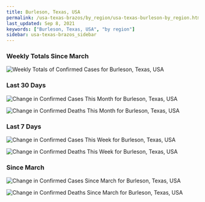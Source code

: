 ```yaml
---
title: Burleson, Texas, USA
permalink: /usa-texas-brazos/by_region/usa-texas-burleson-by_region.html
last_updated: Sep 8, 2021
keywords: ["Burleson, Texas, USA", "by region"]
sidebar: usa-texas-brazos_sidebar
---
```


<h3>Weekly Totals Since March</h3>

![Weekly Totals of Confirmed Cases for Burleson, Texas, USA](/covid_tracker/images/graphs/usa-texas-burleson-weekly_totals_graph.png)

<h3>Last 30 Days</h3>

![Change in Confirmed Cases This Month for Burleson, Texas, USA](/covid_tracker/images/graphs/usa-texas-burleson-delta_confirmed-30_days_graph.png)

![Change in Confirmed Deaths This Month for Burleson, Texas, USA](/covid_tracker/images/graphs/usa-texas-burleson-delta_deaths-30_days_graph.png)

<h3>Last 7 Days</h3>

![Change in Confirmed Cases This Week for Burleson, Texas, USA](/covid_tracker/images/graphs/usa-texas-burleson-delta_confirmed-7_days_graph.png)

![Change in Confirmed Deaths This Week for Burleson, Texas, USA](/covid_tracker/images/graphs/usa-texas-burleson-delta_deaths-7_days_graph.png)

<h3>Since March</h3>

![Change in Confirmed Cases Since March for Burleson, Texas, USA](/covid_tracker/images/graphs/usa-texas-burleson-delta_confirmed-since_march_graph.png)

![Change in Confirmed Deaths Since March for Burleson, Texas, USA](/covid_tracker/images/graphs/usa-texas-burleson-delta_deaths-since_march_graph.png)
